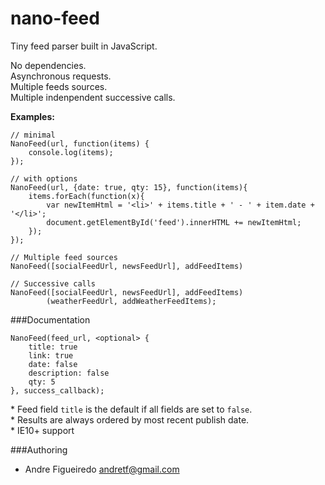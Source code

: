 # nano-feed
Tiny feed parser built in JavaScript.

No dependencies.<br>
Asynchronous requests.<br>
Multiple feeds sources.<br>
Multiple indenpendent successive calls.

**Examples:**

    // minimal
    NanoFeed(url, function(items) {
        console.log(items);
    });

    // with options
    NanoFeed(url, {date: true, qty: 15}, function(items){
        items.forEach(function(x){
            var newItemHtml = '<li>' + items.title + ' - ' + item.date + '</li>';
            document.getElementById('feed').innerHTML += newItemHtml;
        });
    });

    // Multiple feed sources
    NanoFeed([socialFeedUrl, newsFeedUrl], addFeedItems)

    // Successive calls
    NanoFeed([socialFeedUrl, newsFeedUrl], addFeedItems)
            (weatherFeedUrl, addWeatherFeedItems);


###Documentation

    NanoFeed(feed_url, <optional> {
        title: true
        link: true
        date: false
        description: false
        qty: 5
    }, success_callback);

\* Feed field `title` is the default if all fields are set to `false`.<br>
\* Results are always ordered by most recent publish date.<br>
\* IE10+ support

###Authoring
- Andre Figueiredo <andretf@gmail.com>
